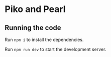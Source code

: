 
  # Piko and Pearl



  ## Running the code

  Run `npm i` to install the dependencies.

  Run `npm run dev` to start the development server.
  